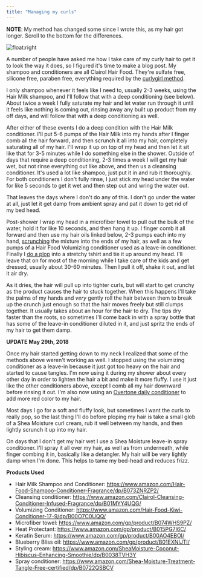 ```yaml
---
title: "Managing my curls"
---
```


**NOTE**: My method has changed some since I wrote this, as my hair got longer. Scroll to the bottom for the differences.

![float:right](/p/hair-care/1.jpg)

A number of people have asked me how I take care of my curly hair to get it to look the way it does, so I figured it's time to make a blog post.  My shampoo and conditioners are all Clairol Hair Food. They're sulfate free, silicone free, paraben free, everything required by the [curlygirl method](https://www.naturallycurly.com/curlreading/no-poo/the-curly-girl-method-for-coily-hair).

I only shampoo whenever it feels like I need to, usually 2-3 weeks, using the Hair Milk shampoo, and I'll follow that with a deep conditioning (see below). About twice a week I fully saturate my hair and let water run through it until it feels like nothing is coming out, rinsing away any built up product from my off days, and will follow that with a deep conditioning as well.

After either of these events I do a deep condition with the Hair Milk conditioner. I'll put 5-6 pumps of the Hair Milk into my hands after I finger comb all the hair forward, and then scrunch it all into my hair, completely saturating all of my hair. I'll wrap it up on top of my head and then let it sit like that for 3-5 minutes while I do something else in the shower. Outside of days that require a deep conditioning, 2-3 times a week I will get my hair wet, but not rinse everything out like above, and then us a cleansing conditioner. It's used a lot like shampoo, just put it in and rub it thoroughly. For both conditioners I don't fully rinse, I just stick my head under the water for like 5 seconds to get it wet and then step out and wring the water out.

That leaves the days where I don't do any of this. I don't go under the water at all, just let it get damp from ambient spray and pat it down to get rid of my bed head.

Post-shower I wrap my head in a microfiber towel to pull out the bulk of the water, hold it for like 10 seconds, and then hang it up. I finger comb it all forward and then use my hair oils linked below, 2-3 pumps each into my hand, [scrunching](https://youtu.be/Vota3aH-aFI?t=40) the mixture into the ends of my hair, as well as a few pumps of a Hair Food Volumizing conditioner used as a leave-in conditioner. Finally I [do a plop](https://www.buzzfeed.com/augustafalletta/plopping-is-the-best-kept-secret-for-perfect-natural-curls) into a stretchy tshirt and tie it up around my head. I'll leave that on for most of the morning while I take care of the kids and get dressed, usually about 30-60 minutes. Then I pull it off, shake it out, and let it air dry.

As it dries, the hair will pull up into tighter curls, but will start to get crunchy as the product causes the hair to stuck together. When this happens I'll take the palms of my hands and _very_ gently roll the hair between them to break up the crunch just enough so that the hair moves freely but still clumps together. It usually takes about an hour for the hair to dry. The tips dry faster than the roots, so sometimes I'll come back in with a spray bottle that has some of the leave-in conditioner diluted in it, and just spritz the ends of my hair to get them damp.

**UPDATE May 29th, 2018**

Once my hair started getting down to my neck I realized that some of the methods above weren't working as well. I stopped using the volumizing conditioner as a leave-in because it just got too heavy on the hair and started to cause tangles. I'm now using it during my shower about every other day in order to lighten the hair a bit and make it more fluffy. I use it just like the other conditioners above, except I comb all my hair downward before rinsing it out. I'm also now using an [Overtone daily conditioner](https://overtone.co/) to add more red color to my hair.

Most days I go for a soft and fluffy look, but sometimes I want the curls to really pop, so the last thing I'll do before ploping my hair is take a small glob of a Shea Moisture curl cream, rub it well between my hands, and then lightly scrunch it up into my hair.

On days that I don't get my hair wet I use a Shea Moisture leave-in spray conditioner. I'll spray it all over my hair, as well as from underneath, while finger combing it in, basically like a detangler. My hair will be very lightly damp when I'm done. This helps to tame my bed-head and reduces frizz.

**Products Used**

- Hair Milk Shampoo and Conditioner: https://www.amazon.com/Hair-Food-Shampoo-Conditioner-Fragrance/dp/B073ZNRZP2/
- Cleansing conditioner: https://www.amazon.com/Clairol-Cleansing-Conditioner-Infused-Fragrance/dp/B01MYY4UQG/
- Volumizing Conditioner: https://www.amazon.com/Hair-Food-Kiwi-Conditioner-17-9/dp/B00O7C0UQQ/
- Microfiber towel: https://www.amazon.com/gp/product/B074WHS9PZ/
- Heat Protectant: https://www.amazon.com/gp/product/B015PG7I6C/
- Keratin Serum: https://www.amazon.com/gp/product/B00AO4EBOI/
- Blueberry Bliss oil: https://www.amazon.com/gp/product/B01EXNIJTI/
- Styling cream: https://www.amazon.com/SheaMoisture-Coconut-Hibiscus-Enhancing-Smoothie/dp/B0038TVH3Y
- Spray conditioner: https://www.amazon.com/Shea-Moisture-Treatment-Tangle-Free-certified/dp/B0722QSBCV